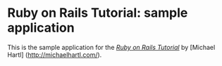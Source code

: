 # Ruby on Rails Tutorial: sample application

This is the sample application for
the [*Ruby on Rails Tutorial*](http://railstutorial.org/)
by [Michael Hartl] (http://michaelhartl.com/).